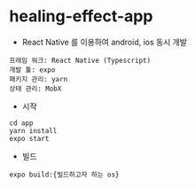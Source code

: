 # healing-effect-app

- React Native 를 이용하여 android, ios 동시 개발
```
프레임 워크: React Native (Typescript)
개발 툴: expo
패키지 관리: yarn
상태 관리: MobX
```
- 시작
```
cd app
yarn install
expo start
```
- 빌드
```
expo build:{빌드하고자 하는 os}
```
